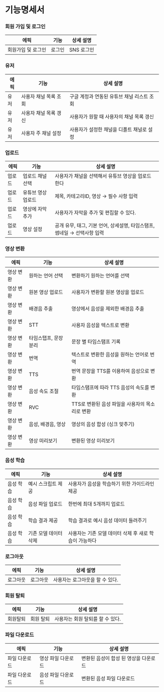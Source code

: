 # 기능명세서

### 회원 가입 및 로그인
| 에픽 | 기능 | 상세 설명 |
| --- | --- | --- |
|  회원가입 및 로그인 | 로그인 | SNS 로그인 |


### 유저
| 에픽 | 기능 | 상세 설명 |
| --- | --- | --- |
| 유저 | 사용자 채널 목록 조회 | 구글 계정과 연동된 유튜브 채널 리스트 조회 |
| 유저 | 사용자 채널 목록 갱신 | 사용자가 원할 때 사용자의 채널 목록 갱신 |
| 유저 | 사용자 주 채널 설정 | 사용자가 설정한 채널을 디폴트 채널로 설정 |


### 업로드
| 에픽 | 기능 | 상세 설명 |
| --- | --- | --- |
|  업로드 | 업로드 채널 선택 | 사용자가 채널을 선택해서 유튜브 영상을 업로드 한다 |
|  업로드 | 유튜브 영상 업로드 | 제목, 카테고리ID, 영상 → 필수 사항 입력 |
|  업로드 | 영상에 자막 추가 | 사용자가 자막을 추가 및 편집할 수 있다. |
|  업로드 | 영상 설정 | 공개 유무, 태그, 기본 언어, 상세설명, 타임스탬프, 썸네일 → 선택사항 입력 |


### 영상 변환
| 에픽 | 기능 | 상세 설명 |
| --- | --- | --- |
|  영상 변환 | 원하는 언어 선택 | 변환하기 원하는 언어를 선택 |
|  영상 변환 | 원본 영상 업로드 | 사용자가 변환할 원본 영상을 업로드 |
|  영상 변환 | 배경음 추출 | 영상에서 음성을 제외한 배경음 추출 |
|  영상 변환 | STT | 사용자 음성을 텍스트로 변환 |
|  영상 변환 | 타임스탭프, 문장 분리 | 문장 별 타임스탬프 기록 |
|  영상 변환 | 번역 | 텍스트로 변환한 음성을 원하는 언어로 번역 |
|  영상 변환 | TTS | 번역 문장을 TTS를 이용하여 음성으로 변환 |
|  영상 변환 | 음성 속도 조절 | 타임스탬프에 따라 TTS 음성의 속도를 변환 |
|  영상 변환 | RVC |  TTS로 변환된 음성 파일을 사용자의 목소리로 변환 |
|  영상 변환 | 음성, 배경음, 영상 | 영상의 음성 합성 (싱크 맞추기) |
|  영상 변환 | 영상 미리보기 | 변환된 영상 미리보기 |

### 음성 학습
| 에픽 | 기능 | 상세 설명 |
| --- | --- | --- |
| 음성 학습 | 예시 스크립트 제공 | 사용자가 음성을 학습하기 위한 가이드라인 제공 |
| 음성 학습 | 음성 파일 업로드 | 한번에 최대 5개까지 업로드 |
| 음성 학습 | 학습 결과 제공 |  학습 결과로 예시 음성 데이터 들려주기 |
| 음성 학습 | 기존 모델 데이터 삭제 | 사용자는 기존 모델 데이터 삭제 후 새로 학습이 가능하다 |


### 로그아웃
| 에픽 | 기능 | 상세 설명 |
| --- | --- | --- |
| 로그아웃 | 로그아웃 | 사용자는 로그아웃을 할 수 있다. |

### 회원 탈퇴
| 에픽 | 기능 | 상세 설명 |
| --- | --- | --- |
| 회원탈퇴 | 회원 탈퇴 | 사용자는 회원 탈퇴를 할 수 있다. |

### 파일 다운로드
| 에픽 | 기능 | 상세 설명 |
| --- | --- | --- |
| 파일 다운로드 | 영상 파일 다운로드 | 변환된 음성이 합성 된 영상을 다운로드 |
| 파일 다운로드 | 음성 파일 다운로드 | 변환된 음성 파일 다운로드 |